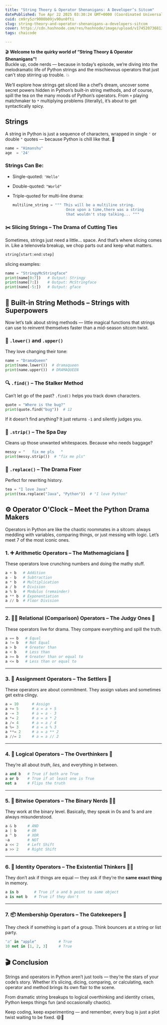 ```yaml
---
title: "String Theory & Operator Shenanigans: A Developer’s Sitcom"
datePublished: Tue Apr 22 2025 03:30:24 GMT+0000 (Coordinated Universal Time)
cuid: cm9ry5zr9000b09jv90un0fti
slug: string-theory-and-operator-shenanigans-a-developers-sitcom
cover: https://cdn.hashnode.com/res/hashnode/image/upload/v1745207368137/47110afa-deeb-451c-a5f8-e494bcfccc63.png
tags: chaicode

---
```


🎬 **Welcome to the quirky world of “String Theory & Operator Shenanigans”!**  
Buckle up, code nerds — because in today’s episode, we’re diving into the melodramatic life of Python strings and the mischievous operators that just can't stop stirring up trouble. 💥

We’ll explore how strings get sliced like a chef’s dream, uncover some secret powers hidden in Python’s built-in string methods, and of course, spill the tea on the many moods of Python’s operators. From `+` playing matchmaker to `*` multiplying problems (literally), it’s about to get syntactically spicy.

## Strings

A string in Python is just a sequence of characters, wrapped in single `'` or double `"` quotes — because Python is chill like that. 🐍

```python
name = "Himanshu"
age  = '24'
```

### Strings Can Be:

* Single-quoted: `'Hello'`
    
* Double-quoted: `"World"`
    
* Triple-quoted for multi-line drama:
    
    ```python
    multiline_string = """ This will be a multiline string.
                            Once upon a time,there was a string
                            that wouldn't stop talking... """
    ```
    

### ✂️ Slicing Strings – The Drama of Cutting Ties

Sometimes, strings just need a little... space. And that’s where slicing comes in. Like a telenovela breakup, we chop parts out and keep what matters.

```python
string[start:end:step]
```

slicing examples:

```python
name = "StringyMcStringface"
print(name[0:7])   # Output: Stringy
print(name[7:])    # Output: McStringface
print(name[-5:])   # Output: gface
```

## 🧪 Built-in String Methods – Strings with Superpowers

Now let’s talk about string methods — little magical functions that strings can use to reinvent themselves faster than a mid-season sitcom twist.

### 🔡 `.lower()` and `.upper()`

They love changing their tone:

```python
name = "DramaQueen"
print(name.lower())  # dramaqueen
print(name.upper())  # DRAMAQUEEN
```

### 🔍 `.find()` – The Stalker Method

Can’t let go of the past? `.find()` helps you track down characters.

```python
quote = "Where is the bug?"
print(quote.find("bug"))  # 12
```

If it doesn’t find anything? It just returns `-1` and silently judges you.

### 💅 `.strip()` – The Spa Day

Cleans up those unwanted whitespaces. Because who needs baggage?

```python
messy = "   fix me pls   "
print(messy.strip())  # "fix me pls"
```

### 🔄 `.replace()` – The Drama Fixer

Perfect for rewriting history.

```python
tea = "I love Java"
print(tea.replace("Java", "Python"))  # "I love Python"
```

## ⚙️ Operator O'Clock – Meet the Python Drama Makers

Operators in Python are like the chaotic roommates in a sitcom: always meddling with variables, comparing things, or just messing with logic. Let’s meet 7 of the most iconic ones.

### 1\. ➕ **Arithmetic Operators** – The Mathemagicians 🧮

These operators love crunching numbers and doing the mathy stuff.

```python
a + b   # Addition
a - b   # Subtraction
a * b   # Multiplication
a / b   # Division
a % b   # Modulus (remainder)
a ** b  # Exponentiation
a // b  # Floor Division
```

---

### 2\. 🧍‍♂️ **Relational (Comparison) Operators** – The Judgy Ones 🧐

These operators live for drama. They compare everything and spill the truth.

```python
a == b   # Equal
a != b   # Not Equal
a > b    # Greater than
a < b    # Less than
a >= b   # Greater than or equal to
a <= b   # Less than or equal to
```

---

### 3\. 🤝 **Assignment Operators** – The Settlers 📝

These operators are about commitment. They assign values and sometimes get extra clingy.

```python
a = 10      # Assign
a += 5      # a = a + 5
a -= 3      # a = a - 3
a *= 2      # a = a * 2
a /= 4      # a = a / 4
a %= 3      # a = a % 3
a **= 2     # a = a ** 2
a //= 2     # a = a // 2
```

---

### 4\. 🧠 **Logical Operators** – The Overthinkers 🤯

They’re all about *truth*, *lies*, and everything in between.

```python
a and b   # True if both are True
a or b    # True if at least one is True
not a     # Flips the truth
```

---

### 5\. 🧬 **Bitwise Operators** – The Binary Nerds 🧑‍🔬

They work at the binary level. Basically, they speak in 0s and 1s and are always misunderstood.

```python
a & b     # AND
a | b     # OR
a ^ b     # XOR
~a        # NOT
a << 2    # Left Shift
a >> 2    # Right Shift
```

---

### 6\. 🧪 **Identity Operators** – The Existential Thinkers 😵‍💫

They don’t ask if things are equal — they ask if they’re the **same exact thing** in memory.

```python
a is b       # True if a and b point to same object
a is not b   # True if they don't
```

---

### 7\. 📦 **Membership Operators** – The Gatekeepers 🔐

They check if something is part of a group. Think bouncers at a string or list party.

```python
"a" in "apple"          # True
10 not in [1, 2, 3]     # True
```

## 🎬 Conclusion

Strings and operators in Python aren’t just tools — they’re the stars of your code’s story. Whether it’s slicing, dicing, comparing, or calculating, each operator and method brings its own flair to the scene.

From dramatic string breakups to logical overthinking and identity crises, Python keeps things fun (and occasionally chaotic).

Keep coding, keep experimenting — and remember, every bug is just a plot twist waiting to be fixed. 😄🐍